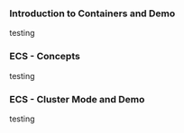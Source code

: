 ### Introduction to Containers and Demo

testing

### ECS - Concepts

testing

### ECS - Cluster Mode and Demo

testing
